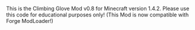 This is the Climbing Glove Mod v0.8 for Minecraft version 1.4.2. Please use this code for educational purposes only! (This Mod is now compatible with Forge ModLoader!)